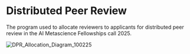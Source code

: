 # Distributed Peer Review
The program used to allocate reviewers to applicants for distributed peer review in the AI Metascience Fellowships call 2025.


![DPR_Allocation_Diagram_100225](https://github.com/user-attachments/assets/bd7fd0b5-e52a-40c3-b75d-34ac526f21db)
